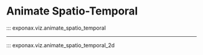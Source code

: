 # Animate Spatio-Temporal

::: exponax.viz.animate_spatio_temporal

---

::: exponax.viz.animate_spatio_temporal_2d